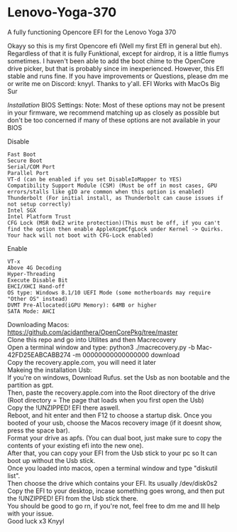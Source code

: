 # Lenovo-Yoga-370
A fully functioning Opencore EFI for the Lenovo Yoga 370


Okayy so this is my first Opencore efi (Well my first EfI in general but eh). Regardless of that it is fully Funktional, except for airdrop, it is a little flumys sometimes.
I haven't been able to add the boot chime to the OpenCore drive picker, but that is probably since im inexperienced. However, this EfI stable and runs fine.
If you have improvements or Questions, please dm me or write me on Discord: knyyl. Thanks to y'all.
EFI Works with MacOs Big Sur

*Installation*
BIOS Settings:
    Note: Most of these options may not be present in your firmware, we recommend matching up as closely as possible but don't be too concerned if many of these options are not available in your BIOS


Disable

    Fast Boot
    Secure Boot
    Serial/COM Port
    Parallel Port
    VT-d (can be enabled if you set DisableIoMapper to YES)
    Compatibility Support Module (CSM) (Must be off in most cases, GPU errors/stalls like gIO are common when this option is enabled)
    Thunderbolt (For initial install, as Thunderbolt can cause issues if not setup correctly)
    Intel SGX
    Intel Platform Trust
    CFG Lock (MSR 0xE2 write protection)(This must be off, if you can't find the option then enable AppleXcpmCfgLock under Kernel -> Quirks. Your hack will not boot with CFG-Lock enabled)


Enable

    VT-x
    Above 4G Decoding
    Hyper-Threading
    Execute Disable Bit
    EHCI/XHCI Hand-off
    OS type: Windows 8.1/10 UEFI Mode (some motherboards may require "Other OS" instead)
    DVMT Pre-Allocated(iGPU Memory): 64MB or higher
    SATA Mode: AHCI

Downloading Macos:
  https://github.com/acidanthera/OpenCorePkg/tree/master              
  Clone this repo and go into Utilites and then Macrecovery            
  Open a terminal window and type: python3 ./macrecovery.py -b Mac-42FD25EABCABB274 -m 00000000000000000 download             
  Copy the recovery.apple.com, you will need it later                
Makeing the installation Usb:                 
  If you're on windows, Download Rufus. set the Usb as non bootable and the partition as gpt.           
  Then, paste the recovery.apple.com into the Root directory of the drive (Root directory = The page that loads when you first open the Usb)       
  Copy the !UNZIPPED! EFI there aswell.       
Reboot, and hit enter and then F12 to choose a startup disk. Once you booted of your usb, choose the Macos recovery image (if it doesnt show, press the space bar).      
Format your drive as apfs. (You can dual boot, just make sure to copy the contents of your existing efi into the new one).         
After that, you can copy your EFI from the Usb stick to your pc so It can boot up without the Usb stick.          
Once you loaded into macos, open a terminal window and type "diskutil list".          
Then choose the drive which contains your EFI. Its usually /dev/disk0s2           
Copy the EFI to your desktop, incase something goes wrong, and then put the !UNZIPPED! EFI from the Usb stick there.         
You should be good to go rn, if you're not, feel free to dm me and Ill help with your issue.      
Good luck x3 Knyyl       
